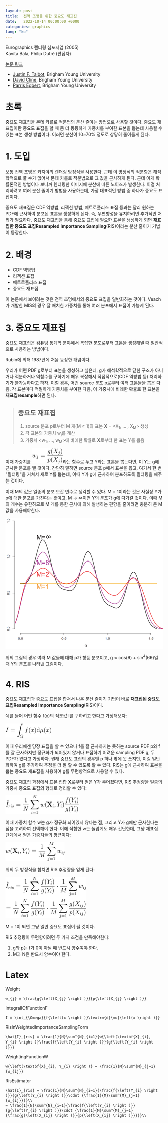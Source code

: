 ```yaml
---
layout: post
title:  전역 조명을 위한 중요도 재표집
date:   2022-10-14 00:00:00 +0000
categories: graphics
lang: "ko"
---
```


Eurographics 렌더링 심포지엄 (2005)<br>
Kavita Bala, Philip Dutré (편집자)

[논문 링크](https://diglib.eg.org/handle/10.2312/EGWR.EGSR05.139-146)

* [Justin F. Talbot](http://justintalbot.com/), Brigham Young University
* [David Cline](https://scholar.google.com/citations?user=WYFkt7IAAAAJ&hl=en), Brigham Young University
* [Parris Egbert](https://science.byu.edu/directory/parris-egbert), Brigham Young University

# 초록

중요도 재표집을 몬테 카를로 적분법의 분산 줄이는 방법으로 사용할 것이다. 중요도 재표집이란 중요도 표집을 할 때 좀 더 동등하게 가중치를 부여한 표본을 뽑는데 사용될 수 있는 표본 생성 방법이다. 이러면 분산이 10~70% 정도로 상당히 줄어들게 된다.

# 1. 도입

보통 전역 조명은 카지야의 렌더링 방정식을 사용한다. 근데 이 방정식의 적분항은 해석학적으로 풀 수가 없어서 몬테 카를로 적분법으로 그 값을 근사하게 된다. 근데 이게 확률론적인 방법이다 보니까 렌더링한 이미지에 분산에 따른 노이즈가 발생한다. 이걸 처리하려고 여러 분산 줄이기 방법을 사용하는데, 가장 대표적인 방법 중 하나가 중요도 표집이다.

중요도 재표집은 CDF 역방법, 리젝션 방법, 메트로폴리스 표집 등과는 달리 원하는 PDF에 근사하여 분포된 표본을 생성하게 된다. 즉, 무편향성을 유지하려면 추가적인 처리가 필요하다. 중요도 재표집을 통해 중요도 표집에 필요한 표본을 생성하게 되면 **재표집한 중요도 표집Resampled Importance Sampling**(RIS)이라는 분산 줄이기 기법이 등장한다.

# 2. 배경

* CDF 역방법
* 리젝션 표집
* 메트로폴리스 표집
* 중요도 재표집

이 논문에서 보이려는 것은 전역 조명에서의 중요도 표집을 일반화하는 것이다. Veach가 개발한 MIS의 경우 잘 배치한 가중치를 통해 여러 분포에서 표집이 가능케 된다.

# 3. 중요도 재표집

중요도 재표집은 컴퓨팅 통계학 분야에서 복잡한 분포로부터 표본을 생성해낼 때 일반적으로 사용하는 방법이다.

Rubin에 의해 1987년에 처음 등장한 개념이다.

우리가 어떤 PDF g로부터 표본을 생성하고 싶은데, g가 해석학적으로 닫힌 구조가 아니거나 적분하거나 역함수를 구하기에 매우 복잡해서 직접적으로(CDF 역방법 등) 처리하기가 불가능하다고 하자. 이럴 경우, 어떤 source 분포 p로부터 여러 표본들을 뽑은 다음, 각 표본마다 적절하게 가중치를 부여한 다음, 이 가중치에 비례한 확률로 한 표본을 **재표집resample**하면 된다.

> ## 중요도 재표집
> 1. source 분포 p로부터 M 개(M ≥ 1)의 표본 **X** = <X<sub>1</sub>, ... , X<sub>M</sub>> 생성
> 2. 각 표본의 가중치 w<sub>j</sub>를 계산
> 3. 가중치 <w<sub>1</sub>, &hellip;, w<sub>M</sub>>에 비례한 확률로 **X**로부터 한 표본 Y를 뽑음

이때 가중치를 ![Weight](/assets/images/ResampledImportanceSampling/Weight.png)라는 함수로 두고 Y라는 표본을 뽑는다면, 이 Y는 g에 근사한 분포를 띨 것이다. 간단히 말하면 source 분포 p에서 표본을 뽑고, 여기서 한 번 "필터링"을 거쳐서 새로 Y를 뽑는데, 이때 Y가 g에 근사하여 분포하도록 필터링을 해주는 것이다.

이때 M의 값은 일종의 분포 보간 변수로 생각할 수 있다. M = 1이라는 것은 사실상 Y가 p에 대한 분포를 가진다는 뜻이고, M → ∞이면 Y의 분포가 g에 다가갈 것이다. 이때 M의 개수는 유한하므로 M 개를 통한 근사에 의해 발생하는 편향을 줄이려면 충분히 큰 M 값을 사용해야한다.

![Figure1](/assets/images/ResampledImportanceSampling/Figure1.png)

위의 그림의 경우 여러 M 값들에 대해 p가 항등 분포이고, g ∝ cos(&theta;) + sin<sup>4</sup>(6&theta;)일 때 Y의 분포를 나타낸 그림이다.

# 4. RIS

중요도 재표집과 중요도 표집을 합쳐서 나온 분산 줄이기 기법이 바로 **재표집된 중요도 표집Resampled Importance Sampling**(RIS)이다.

예를 들어 어떤 함수 f(x)의 적분값 I를 구하려고 한다고 가정해보자:

![IntegralIOfFunctionF](/assets/images/ResampledImportanceSampling/IntegralIOfFunctionF.png)

이때 우리에겐 당장 표집을 할 수 있으나 f를 잘 근사하지는 못하는 source PDF p와 f를 잘 근사하지만 정규화가 되어있지 않거나 표집하기 어려운 sampling PDF g, 두 PDF가 있다고 가정하자. 원래 중요도 표집의 경우엔 p 하나 밖에 못 쓰지만, 이걸 일반화하여 g를 추가하여 추정을 더 잘 할 수 있도록 할 수 있다. RIS는 g에 근사하여 표본을 뽑는 중요도 재표집을 사용하여 g를 무편향적으로 사용할 수 있다.

중요도 재표집 과정에서 표본 집합 **X**로부터 얻은 Y가 주어졌다면, RIS 추정량을 일종의 가중치 중요도 표집의 형태로 정리할 수 있다:

![RisInWeightedImportanceSamplingForm](/assets/images/ResampledImportanceSampling/RisInWeightedImportanceSamplingForm.png)

이때 가중치 함수 w는 g가 정규화 되어있지 않다는 점, 그리고 Y가 g에만 근사한다는 점을 고려하여 선택해야 한다. 이에 적합한 w는 놀랍게도 매우 간단한데, 그냥 재표집 단계에서 얻은 가중치들의 평균이다:

![WeightingFunctionW](/assets/images/ResampledImportanceSampling/WeightingFunctionW.png)

위의 두 방정식을 합치면 RIS 추정량을 얻게 된다:

![RisEstimator](/assets/images/ResampledImportanceSampling/RisEstimator.png)

M = 1이 되면 그냥 일반 중요도 표집이 될 것이다.

RIS 추정량이 무편향이려면 두 가지 조건을 만족해야한다:

1. g와 p는 f가 0이 아닐 때 반드시 양수여야 한다.
2. M과 N은 반드시 양수여야 한다.

# Latex

Weight
```
w_{j} = \frac{g{\left(X_{j} \right )}}{p{\left(X_{j} \right )}}
```

IntegralIOfFunctionF
```
I = \int_{\Omega}{f{\left(x \right )}\textrm{d}\mu{\left(x \right )}}
```

RisInWeightedImportanceSamplingForm
```
\hat{I}_{ris} = \frac{1}{N}\sum^{N}_{i=1}{w{\left(\textbf{X}_{i}, Y_{i} \right )}\frac{f{\left(Y_{i} \right )}}{g{\left(Y_{i} \right )}}}
```

WeightingFunctionW
```
w{\left(\textbf{X}_{i}, Y_{i} \right )} = \frac{1}{M}\sum^{M}_{j=1}{w_{ij}}
```

RisEstimator
```
\hat{I}_{ris} = \frac{1}{N}\sum^{N}_{i=1}{\frac{f{\left(Y_{i} \right )}}{g{\left(Y_{i} \right )}}\cdot {\frac{1}{M}\sum^{M}_{j=1}{w_{ij}}}}\\
= \frac{1}{N}\sum^{N}_{i=1}{\frac{f{\left(Y_{i} \right )}}{g{\left(Y_{i} \right )}}\cdot {\frac{1}{M}\sum^{M}_{j=1}{\frac{g{\left(X_{ij} \right )}}{p{\left(X_{ij} \right )}}}}}\\
```